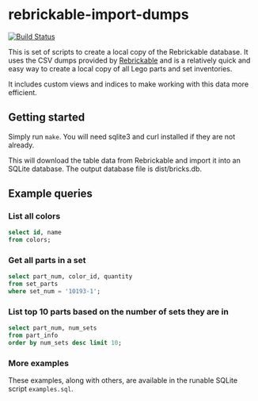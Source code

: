 # rebrickable-import-dumps

[![Build Status](https://travis-ci.org/jncraton/rebrickable-import-dumps.svg?branch=master)](https://travis-ci.org/jncraton/rebrickable-import-dumps)

This is set of scripts to create a local copy of the Rebrickable database. It uses the CSV dumps provided by [Rebrickable](https://rebrickable.com/downloads/) and is a relatively quick and easy way to create a local copy of all Lego parts and set inventories.

It includes custom views and indices to make working with this data more efficient.

## Getting started

Simply run `make`. You will need sqlite3 and curl installed if they are not already.

This will download the table data from Rebrickable and import it into an SQLite database. The output database file is dist/bricks.db.

## Example queries

### List all colors

```sql
select id, name 
from colors;
```

### Get all parts in a set

```sql
select part_num, color_id, quantity
from set_parts
where set_num = '10193-1';
```

### List top 10 parts based on the number of sets they are in

```sql
select part_num, num_sets
from part_info
order by num_sets desc limit 10;
```

### More examples

These examples, along with others, are available in the runable SQLite script `examples.sql`.
